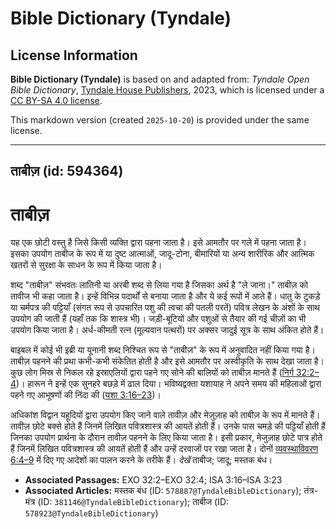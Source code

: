 # Bible Dictionary (Tyndale)

## License Information

**Bible Dictionary (Tyndale)** is based on and adapted from: _Tyndale Open Bible Dictionary_, [Tyndale House Publishers](https://tyndaleopenresources.com/), 2023, which is licensed under a [CC BY-SA 4.0 license](https://creativecommons.org/licenses/by-sa/4.0/legalcode.en).

This markdown version (created `2025-10-20`) is provided under the same license.



--------------------------------

## ताबीज़ (id: 594364)

ताबीज़
======

यह एक छोटी वस्तु है जिसे किसी व्यक्ति द्वारा पहना जाता है। इसे आमतौर पर गले में पहना जाता है। इसका उपयोग ताबीज के रूप में या दुष्ट आत्माओं, जादू\-टोना, बीमारियों या अन्य शारीरिक और आत्मिक खतरों से सुरक्षा के साधन के रूप में किया जाता है।

शब्द "ताबीज़" संभवतः लातिनी या अरबी शब्द से लिया गया है जिसका अर्थ है "ले जाना।" ताबीज़ को तावीज भी कहा जाता है। इन्हें विभिन्न पदार्थों से बनाया जाता है और ये कई रूपों में आते हैं। धातु के टुकड़े या चर्मपत्र की पट्टियाँ (संगत रूप से उपचारित पशु की त्वचा की पतली परतें) पवित्र लेखन के अंशों के साथ उपयोग की जाती हैं (यहाँ तक कि शास्त्र भी)। जड़ी\-बूटियों और पशुओं से तैयार की गई चीज़ों का भी उपयोग किया जाता है। अर्ध\-कीमती रत्न (मूल्यवान पत्थरों) पर अक्सर जादुई सूत्र के साथ अंकित होते हैं।

बाइबल में कोई भी इब्री या यूनानी शब्द निश्चित रूप से "ताबीज़" के रूप में अनुवादित नहीं किया गया है। ताबीज़ पहनने की प्रथा कभी\-कभी संकेतित होती है और इसे आमतौर पर अस्वीकृति के साथ देखा जाता है। कुछ लोग मिस्र से निकल रहे इस्राएलियों द्वारा पहने गए सोने की बालियों को ताबीज़ मानते हैं ([निर्ग 32:2–4](https://ref.ly/Exod32:2-Exod32:4))। हारून ने इन्हें एक सुनहरे बछड़े में ढाल दिया। भविष्यद्वक्ता यशायाह ने अपने समय की महिलाओं द्वारा पहने गए आभूषणों की निंदा की ([यशा 3:16–23](https://ref.ly/Isa3:16-Isa3:23))।

अधिकांश विद्वान यहूदियों द्वारा उपयोग किए जाने वाले तावीज़ और मेज़ुज़ाह को ताबीज़ के रूप में मानते हैं। तावीज़ छोटे बक्से होते हैं जिनमें लिखित पवित्रशास्त्र की आयतें होती हैं। उनके पास चमड़े की पट्टियाँ होती हैं जिनका उपयोग प्रार्थना के दौरान तावीज़ पहनने के लिए किया जाता है। इसी प्रकार, मेजुज़ाह छोटे पात्र होते हैं जिनमें लिखित पवित्रशास्त्र की आयतें होती हैं और उन्हें दरवाजों पर रखा जाता है। दोनों [व्यवस्थाविवरण 6:4–9](https://ref.ly/Deut6:4-Deut6:9) में दिए गए आदेशों का पालन करने के तरीके हैं। *देखें* ताबीज; जादू; मस्तक बंध।

* **Associated Passages:** EXO 32:2–EXO 32:4; ISA 3:16–ISA 3:23
* **Associated Articles:** मस्तक बंध (ID: `578887@TyndaleBibleDictionary`); तंत्र-मंत्र (ID: `381146@TyndaleBibleDictionary`); ताबीज (ID: `578923@TyndaleBibleDictionary`)

